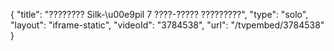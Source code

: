 {
    "title": "???????? Silk-\u00e9pil 7 ????-????? ?????????",
    "type": "solo",
    "layout": "iframe-static",
    "videoId": "3784538",
    "url": "\/tvpembed\/3784538"
}